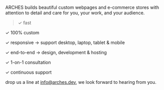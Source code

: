 ARCHES builds beautiful custom webpages and e-commerce stores with attention to detail and care for you, your work, and your audience.

>✓ fast

✓ 100% custom

✓ responsive → support desktop, laptop, tablet & mobile

✓ end-to-end → design, development & hosting

✓ 1-on-1 consultation

✓ continuous support


drop us a line at info@arches.dev, we look forward to hearing from you.
